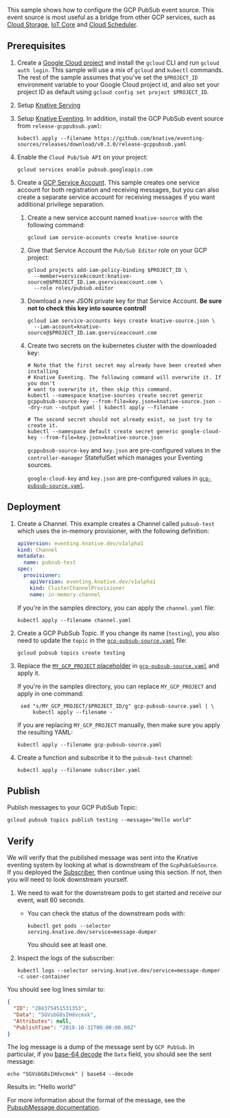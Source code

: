 
This sample shows how to configure the GCP PubSub event source. This event
source is most useful as a bridge from other GCP services, such as
[Cloud Storage](https://cloud.google.com/storage/docs/pubsub-notifications),
[IoT Core](https://cloud.google.com/iot/docs/how-tos/devices) and
[Cloud Scheduler](https://cloud.google.com/scheduler/docs/creating#).

## Prerequisites

1. Create a
   [Google Cloud project](https://cloud.google.com/resource-manager/docs/creating-managing-projects)
   and install the `gcloud` CLI and run `gcloud auth login`. This sample will
   use a mix of `gcloud` and `kubectl` commands. The rest of the sample assumes
   that you've set the `$PROJECT_ID` environment variable to your Google Cloud
   project id, and also set your project ID as default using
   `gcloud config set project $PROJECT_ID`.

1. Setup [Knative Serving](../../../../install)

1. Setup
   [Knative Eventing](https://github.com/knative/docs/tree/master/eventing). In
   addition, install the GCP PubSub event source from `release-gcppubsub.yaml`:

   ```shell
   kubectl apply --filename https://github.com/knative/eventing-sources/releases/download/v0.3.0/release-gcppubsub.yaml
   ```

1. Enable the `Cloud Pub/Sub API` on your project:

   ```shell
   gcloud services enable pubsub.googleapis.com
   ```

1. Create a
   [GCP Service Account](https://console.cloud.google.com/iam-admin/serviceaccounts/project).
   This sample creates one service account for both registration and receiving
   messages, but you can also create a separate service account for receiving
   messages if you want additional privilege separation.

   1. Create a new service account named `knative-source` with the following
      command:
      ```shell
      gcloud iam service-accounts create knative-source
      ```
   1. Give that Service Account the `Pub/Sub Editor` role on your GCP project:
      ```shell
      gcloud projects add-iam-policy-binding $PROJECT_ID \
        --member=serviceAccount:knative-source@$PROJECT_ID.iam.gserviceaccount.com \
        --role roles/pubsub.editor
      ```
   1. Download a new JSON private key for that Service Account. **Be sure not to
      check this key into source control!**
      ```shell
      gcloud iam service-accounts keys create knative-source.json \
        --iam-account=knative-source@$PROJECT_ID.iam.gserviceaccount.com
      ```
   1. Create two secrets on the kubernetes cluster with the downloaded key:

      ```shell
      # Note that the first secret may already have been created when installing
      # Knative Eventing. The following command will overwrite it. If you don't
      # want to overwrite it, then skip this command.
      kubectl --namespace knative-sources create secret generic gcppubsub-source-key --from-file=key.json=knative-source.json --dry-run --output yaml | kubectl apply --filename -

      # The second secret should not already exist, so just try to create it.
      kubectl --namespace default create secret generic google-cloud-key --from-file=key.json=knative-source.json
      ```

      `gcppubsub-source-key` and `key.json` are pre-configured values in the
      `controller-manager` StatefulSet which manages your Eventing sources.

      `google-cloud-key` and `key.json` are pre-configured values in
      [`gcp-pubsub-source.yaml`](../gcp-pubsub-source.yaml).

## Deployment

1. Create a Channel. This example creates a Channel called `pubsub-test` which
   uses the in-memory provisioner, with the following definition:

   ```yaml
   apiVersion: eventing.knative.dev/v1alpha1
   kind: Channel
   metadata:
     name: pubsub-test
   spec:
     provisioner:
       apiVersion: eventing.knative.dev/v1alpha1
       kind: ClusterChannelProvisioner
       name: in-memory-channel
   ```

   If you're in the samples directory, you can apply the `channel.yaml` file:

   ```shell
   kubectl apply --filename channel.yaml
   ```

1. Create a GCP PubSub Topic. If you change its name (`testing`), you also need
   to update the `topic` in the
   [`gcp-pubsub-source.yaml`](../gcp-pubsub-source.yaml) file:

   ```shell
   gcloud pubsub topics create testing
   ```

1. Replace the
   [`MY_GCP_PROJECT` placeholder](https://cloud.google.com/resource-manager/docs/creating-managing-projects)
   in [`gcp-pubsub-source.yaml`](../gcp-pubsub-source.yaml) and apply it.

   If you're in the samples directory, you can replace `MY_GCP_PROJECT` and
   apply in one command:

   ```shell
    sed "s/MY_GCP_PROJECT/$PROJECT_ID/g" gcp-pubsub-source.yaml | \
        kubectl apply --filename -
   ```

   If you are replacing `MY_GCP_PROJECT` manually, then make sure you apply the
   resulting YAML:

   ```shell
   kubectl apply --filename gcp-pubsub-source.yaml
   ```

1. Create a function and subscribe it to the `pubsub-test` channel:

   ```shell
   kubectl apply --filename subscriber.yaml
   ```

## Publish

Publish messages to your GCP PubSub Topic:

```shell
gcloud pubsub topics publish testing --message="Hello world"
```

## Verify

We will verify that the published message was sent into the Knative eventing
system by looking at what is downstream of the `GcpPubSubSource`. If you
deployed the [Subscriber](#subscriber), then continue using this section. If
not, then you will need to look downstream yourself.

1. We need to wait for the downstream pods to get started and receive our event,
   wait 60 seconds.

   - You can check the status of the downstream pods with:

     ```shell
     kubectl get pods --selector serving.knative.dev/service=message-dumper
     ```

     You should see at least one.

1. Inspect the logs of the subscriber:

   ```shell
   kubectl logs --selector serving.knative.dev/service=message-dumper -c user-container
   ```

You should see log lines similar to:

```json
{
  "ID": "284375451531353",
  "Data": "SGVsbG8sIHdvcmxk",
  "Attributes": null,
  "PublishTime": "2018-10-31T00:00:00.00Z"
}
```

The log message is a dump of the message sent by `GCP PubSub`. In particular, if
you [base-64 decode](https://www.base64decode.org/) the `Data` field, you should
see the sent message:

```shell
echo "SGVsbG8sIHdvcmxk" | base64 --decode
```

Results in: "Hello world"

For more information about the format of the message, see the
[PubsubMessage documentation](https://cloud.google.com/pubsub/docs/reference/rest/v1/PubsubMessage).
